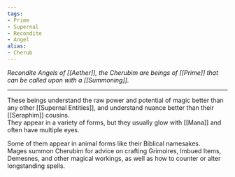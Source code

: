 ```yaml
---
tags:
- Prime
- Supernal
- Recondite
- Angel
alias:
- Cherub
---
```


_Recondite Angels of [[Aether]], the Cherubim are beings of [[Prime]] that can be called upon with a [[Summoning]]._

---

These beings understand the raw power and potential of magic better than any other [[Supernal Entities]], and understand nuance better than their [[Seraphim]] cousins.\
They appear in a variety of forms, but they usually glow with [[Mana]] and often have multiple eyes. 

Some of them appear in animal forms like their Biblical namesakes.\
Mages summon Cherubim for advice on crafting Grimoires, Imbued Items, Demesnes, and other magical workings, as well as how to counter or alter longstanding spells.